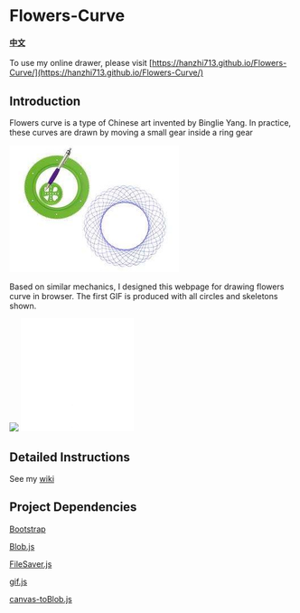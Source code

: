 # Flowers-Curve

#### [中文](README-zh.md)

To use my online drawer, please visit [https://hanzhi713.github.io/Flowers-Curve/](https://hanzhi713.github.io/Flowers-Curve/)

## Introduction

Flowers curve is a type of Chinese art invented by Binglie Yang. In practice, these curves are drawn by moving a small gear inside a ring gear

![demo](docs/demo.jpg)

Based on similar mechanics, I designed this webpage for drawing flowers curve in browser. 
The first GIF is produced with all circles and skeletons shown.

<img src="docs/demo.gif" width="200px"/>  <img src="docs/demo-no-skeleton.gif" width="200px"/>

## Detailed Instructions

See my [wiki](https://github.com/hanzhi713/Flowers-Curve/wiki)

## Project Dependencies

[Bootstrap](https://github.com/twbs/bootstrap)

[Blob.js](https://github.com/eligrey/Blob.js)

[FileSaver.js](https://github.com/eligrey/FileSaver.js)

[gif.js](https://github.com/jnordberg/gif.js)

[canvas-toBlob.js](https://github.com/eligrey/canvas-toBlob.js)
